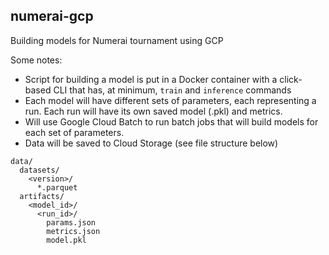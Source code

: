 ## numerai-gcp

Building models for Numerai tournament using GCP

Some notes:
  - Script for building a model is put in a Docker container with a click-based CLI that has, at minimum, `train` and `inference` commands
  - Each model will have different sets of parameters, each representing a run.  Each run will have its own saved model (.pkl) and metrics.
  - Will use Google Cloud Batch to run batch jobs that will build models for each set of parameters.
  - Data will be saved to Cloud Storage (see file structure below)


```
data/
  datasets/
    <version>/
      *.parquet
  artifacts/
    <model_id>/
      <run_id>/
        params.json
        metrics.json
        model.pkl
```
